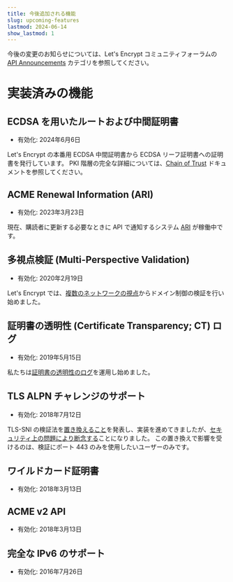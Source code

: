 ```yaml
---
title: 今後追加される機能
slug: upcoming-features
lastmod: 2024-06-14
show_lastmod: 1
---
```


今後の変更のお知らせについては、Let's Encrypt コミュニティフォーラムの [API Announcements](https://community.letsencrypt.org/c/api-announcements/18) カテゴリを参照してください。

# 実装済みの機能

## ECDSA を用いたルートおよび中間証明書

* 有効化: 2024年6月6日

Let's Encrypt の本番用 ECDSA 中間証明書から ECDSA リーフ証明書への証明書を発行しています。 PKI 階層の完全な詳細については、[Chain of Trust](/certificates/) ドキュメントを参照してください。

## ACME Renewal Information (ARI)

* 有効化: 2023年3月23日

現在、購読者に更新する必要なときに API で通知するシステム [ARI](https://letsencrypt.org/2023/03/23/improving-resliiency-and-reliability-with-ari.html) が稼働中です。

## 多視点検証 (Multi-Perspective Validation)

* 有効化: 2020年2月19日

Let's Encrypt では、[複数のネットワークの視点](https://letsencrypt.org/2020/02/19/multi-perspective-validation.html)からドメイン制御の検証を行い始めました。

## 証明書の透明性 (Certificate Transparency; CT) ログ

* 有効化: 2019年5月15日

私たちは[証明書の透明性のログ](/docs/ct-logs)を運用し始めました。

## TLS ALPN チャレンジのサポート

* 有効化: 2018年7月12日

TLS-SNI の検証法を[置き換えること](https://tools.ietf.org/html/rfc8737)を発表し、実装を進めてきましたが、[セキュリティ上の問題により断念する](https://community.letsencrypt.org/t/important-what-you-need-to-know-about-tls-sni-validation-issues/50811)ことになりました。 この置き換えで影響を受けるのは、検証にポート 443 のみを使用したいユーザーのみです。

## ワイルドカード証明書

* 有効化: 2018年3月13日

## ACME v2 API

* 有効化: 2018年3月13日

## 完全な IPv6 のサポート

* 有効化: 2016年7月26日
